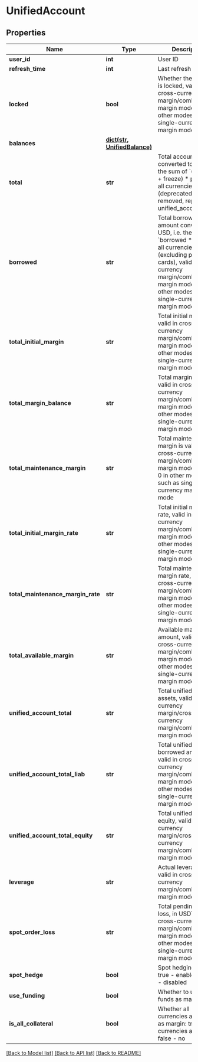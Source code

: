 # UnifiedAccount

## Properties
Name | Type | Description | Notes
------------ | ------------- | ------------- | -------------
**user_id** | **int** | User ID | [optional] 
**refresh_time** | **int** | Last refresh time | [optional] 
**locked** | **bool** | Whether the account is locked, valid in cross-currency margin/combined margin mode, false in other modes such as single-currency margin mode | [optional] 
**balances** | [**dict(str, UnifiedBalance)**](UnifiedBalance.md) |  | [optional] 
**total** | **str** | Total account assets converted to USD, i.e. the sum of &#x60;(available + freeze) * price&#x60; in all currencies (deprecated, to be removed, replaced by unified_account_total) | [optional] 
**borrowed** | **str** | Total borrowed amount converted to USD, i.e. the sum of &#x60;borrowed * price&#x60; of all currencies (excluding point cards), valid in cross-currency margin/combined margin mode, 0 in other modes such as single-currency margin mode | [optional] 
**total_initial_margin** | **str** | Total initial margin, valid in cross-currency margin/combined margin mode, 0 in other modes such as single-currency margin mode | [optional] 
**total_margin_balance** | **str** | Total margin balance, valid in cross-currency margin/combined margin mode, 0 in other modes such as single-currency margin mode | [optional] 
**total_maintenance_margin** | **str** | Total maintenance margin is valid in cross-currency margin/combined margin mode, and is 0 in other modes such as single-currency margin mode | [optional] 
**total_initial_margin_rate** | **str** | Total initial margin rate, valid in cross-currency margin/combined margin mode, 0 in other modes such as single-currency margin mode | [optional] 
**total_maintenance_margin_rate** | **str** | Total maintenance margin rate, valid in cross-currency margin/combined margin mode, 0 in other modes such as single-currency margin mode | [optional] 
**total_available_margin** | **str** | Available margin amount, valid in cross-currency margin/combined margin mode, 0 in other modes such as single-currency margin mode | [optional] 
**unified_account_total** | **str** | Total unified account assets, valid in single currency margin/cross-currency margin/combined margin mode | [optional] 
**unified_account_total_liab** | **str** | Total unified account borrowed amount, valid in cross-currency margin/combined margin mode, 0 in other modes such as single-currency margin mode | [optional] 
**unified_account_total_equity** | **str** | Total unified account equity, valid in single currency margin/cross-currency margin/combined margin mode | [optional] 
**leverage** | **str** | Actual leverage ratio, valid in cross-currency margin/combined margin mode | [optional] [readonly] 
**spot_order_loss** | **str** | Total pending order loss, in USDT, valid in cross-currency margin/combined margin mode, 0 in other modes such as single-currency margin mode | [optional] 
**spot_hedge** | **bool** | Spot hedging status: true - enabled, false - disabled | [optional] 
**use_funding** | **bool** | Whether to use Earn funds as margin | [optional] 
**is_all_collateral** | **bool** | Whether all currencies are used as margin: true - all currencies as margin, false - no | [optional] 

[[Back to Model list]](../README.md#documentation-for-models) [[Back to API list]](../README.md#documentation-for-api-endpoints) [[Back to README]](../README.md)



